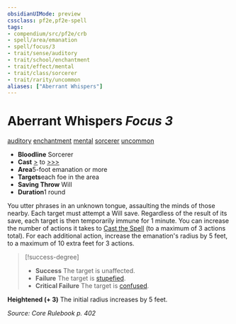 ```yaml
---
obsidianUIMode: preview
cssclass: pf2e,pf2e-spell
tags:
- compendium/src/pf2e/crb
- spell/area/emanation
- spell/focus/3
- trait/sense/auditory
- trait/school/enchantment
- trait/effect/mental
- trait/class/sorcerer
- trait/rarity/uncommon
aliases: ["Aberrant Whispers"]
---
```

# Aberrant Whispers *Focus 3*   
[auditory](auditory.md)  [enchantment](enchantment.md)  [mental](mental.md)  [sorcerer](rules/traits/sorcerer.md)  [uncommon](uncommon.md)  

- **Bloodline** Sorcerer
- **Cast** [>](chapter-9-playing-the-game.md#Actions "Single Action") to [>>>](chapter-9-playing-the-game.md#Actions "Three-Action") 
- **Area**5-foot emanation or more
- **Targets**each foe in the area
- **Saving Throw** Will
- **Duration**1 round

You utter phrases in an unknown tongue, assaulting the minds of those nearby. Each target must attempt a Will save. Regardless of the result of its save, each target is then temporarily immune for 1 minute. You can increase the number of actions it takes to [Cast the Spell](cast-a-spell.md) (to a maximum of 3 actions total). For each additional action, increase the emanation's radius by 5 feet, to a maximum of 10 extra feet for 3 actions.

> [!success-degree] 
> - **Success** The target is unaffected.
> - **Failure** The target is [stupefied](conditions.md#Stupefied).
> - **Critical Failure** The target is [confused](conditions.md#Confused).

**Heightened (+ 3)** The initial radius increases by 5 feet.

*Source: Core Rulebook p. 402*
